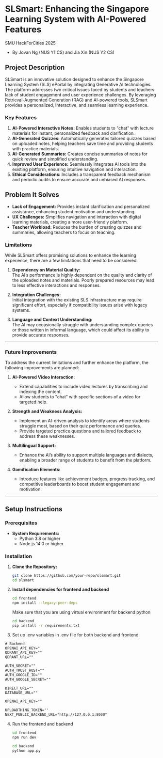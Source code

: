 # SLSmart: Enhancing the Singapore Learning System with AI-Powered Features

SMU HackForCities 2025

- By Jovan Ng (NUS Y1 CS) and Jia Xin (NUS Y2 CS)

## Project Description

SLSmart is an innovative solution designed to enhance the Singapore Learning System (SLS) ePortal by integrating Generative AI technologies. The platform addresses two critical issues faced by students and teachers: lack of student engagement and user experience challenges. By leveraging Retrieval-Augmented Generation (RAG) and AI-powered tools, SLSmart provides a personalized, interactive, and seamless learning experience.

### Key Features

1. **AI-Powered Interactive Notes:** Enables students to "chat" with lecture materials for instant, personalized feedback and clarification.
2. **AI-Generated Quizzes:** Automatically generates tailored quizzes based on uploaded notes, helping teachers save time and providing students with practice materials.
3. **AI-Generated Summaries:** Creates concise summaries of notes for quick review and simplified understanding.
4. **Improved User Experience:** Seamlessly integrates AI tools into the existing platform, ensuring intuitive navigation and interaction.
5. **Ethical Considerations:** Includes a transparent feedback mechanism and periodic audits to ensure accurate and unbiased AI responses.

## Problem It Solves

- **Lack of Engagement:** Provides instant clarification and personalized assistance, enhancing student motivation and understanding.
- **UX Challenges:** Simplifies navigation and interaction with digital learning materials, creating a more user-friendly platform.
- **Teacher Workload:** Reduces the burden of creating quizzes and summaries, allowing teachers to focus on teaching.

### Limitations

While SLSmart offers promising solutions to enhance the learning experience, there are a few limitations that need to be considered:

1. **Dependency on Material Quality:**  
   The AI’s performance is highly dependent on the quality and clarity of the uploaded notes and materials. Poorly prepared resources may lead to less effective interactions and responses.

2. **Integration Challenges:**  
   Initial integration with the existing SLS infrastructure may require significant effort, especially if compatibility issues arise with legacy systems.

3. **Language and Context Understanding:**  
   The AI may occasionally struggle with understanding complex queries or those written in informal language, which could affect its ability to provide accurate responses.

---

### Future Improvements

To address the current limitations and further enhance the platform, the following improvements are planned:

1. **AI-Powered Video Interaction:**

   - Extend capabilities to include video lectures by transcribing and indexing the content.
   - Allow students to \"chat\" with specific sections of a video for targeted help.

2. **Strength and Weakness Analysis:**

   - Implement an AI-driven analysis to identify areas where students struggle most, based on their quiz performance and queries.
   - Provide targeted practice questions and tailored feedback to address these weaknesses.

3. **Multilingual Support:**

   - Enhance the AI’s ability to support multiple languages and dialects, enabling a broader range of students to benefit from the platform.

4. **Gamification Elements:**
   - Introduce features like achievement badges, progress tracking, and competitive leaderboards to boost student engagement and motivation.

---

## Setup Instructions

### Prerequisites

- **System Requirements:**
  - Python 3.8 or higher
  - Node.js 14.0 or higher

### Installation

1. **Clone the Repository:**

   ```bash
   git clone https://github.com/your-repo/slsmart.git
   cd slsmart
   ```

2. **Install dependencies for frontend and backend**

   ```bash
   cd frontend
   npm install --legacy-peer-deps
   ```

   Make sure that you are using virtual environment for backend python

   ```bash
   cd backend
   pip install -r requirements.txt
   ```

3. Set up .env variables in .env file for both backend and frontend

```txt
# Backend
OPENAI_API_KEY="
QDRANT_API_KEY=""
QDRANT_URL=""
```

```txt
AUTH_SECRET=""
AUTH_TRUST_HOST=""
AUTH_GOOGLE_ID=""
AUTH_GOOGLE_SECRET=""

DIRECT_URL=""
DATABASE_URL=""

OPENAI_API_KEY=""

UPLOADTHING_TOKEN=''
NEXT_PUBLIC_BACKEND_URL="http://127.0.0.1:8000"

```

4. Run the frontend and backend

   ```bash
   cd frontend
   npm run dev
   ```

   ```bash
   cd backend
   python app.py
   ```
